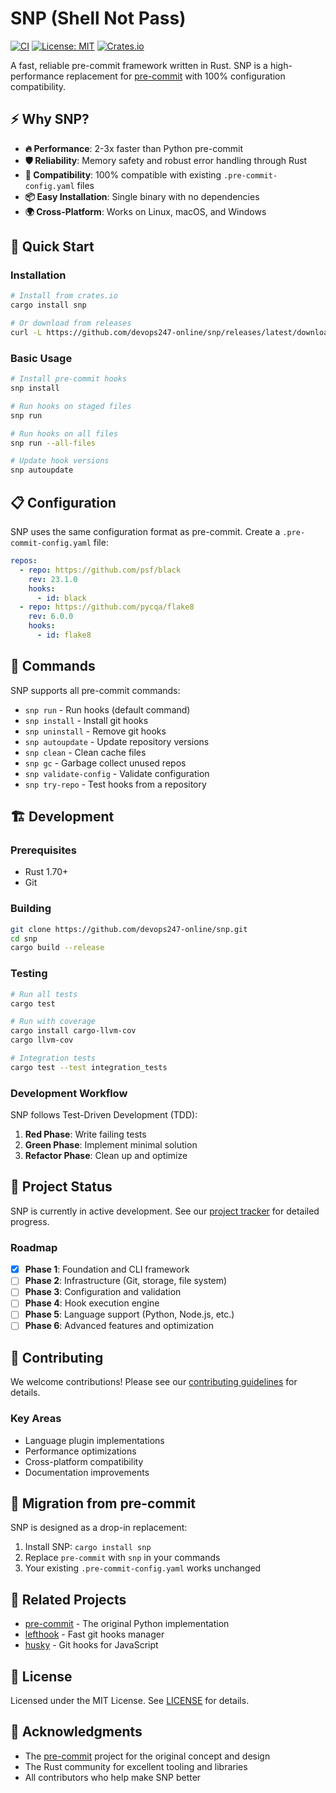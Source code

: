 # SNP (Shell Not Pass)

[![CI](https://github.com/devops247-online/snp/workflows/CI/badge.svg)](https://github.com/devops247-online/snp/actions)
[![License: MIT](https://img.shields.io/badge/License-MIT-yellow.svg)](https://opensource.org/licenses/MIT)
[![Crates.io](https://img.shields.io/crates/v/snp.svg)](https://crates.io/crates/snp)

A fast, reliable pre-commit framework written in Rust. SNP is a high-performance replacement for [pre-commit](https://pre-commit.com/) with 100% configuration compatibility.

## ⚡ Why SNP?

- **🔥 Performance**: 2-3x faster than Python pre-commit
- **🛡️ Reliability**: Memory safety and robust error handling through Rust
- **🔄 Compatibility**: 100% compatible with existing `.pre-commit-config.yaml` files
- **📦 Easy Installation**: Single binary with no dependencies
- **🌍 Cross-Platform**: Works on Linux, macOS, and Windows

## 🚀 Quick Start

### Installation

```bash
# Install from crates.io
cargo install snp

# Or download from releases
curl -L https://github.com/devops247-online/snp/releases/latest/download/snp-linux-x86_64.tar.gz | tar xz
```

### Basic Usage

```bash
# Install pre-commit hooks
snp install

# Run hooks on staged files
snp run

# Run hooks on all files
snp run --all-files

# Update hook versions
snp autoupdate
```

## 📋 Configuration

SNP uses the same configuration format as pre-commit. Create a `.pre-commit-config.yaml` file:

```yaml
repos:
  - repo: https://github.com/psf/black
    rev: 23.1.0
    hooks:
      - id: black
  - repo: https://github.com/pycqa/flake8
    rev: 6.0.0
    hooks:
      - id: flake8
```

## 🔧 Commands

SNP supports all pre-commit commands:

- `snp run` - Run hooks (default command)
- `snp install` - Install git hooks
- `snp uninstall` - Remove git hooks
- `snp autoupdate` - Update repository versions
- `snp clean` - Clean cache files
- `snp gc` - Garbage collect unused repos
- `snp validate-config` - Validate configuration
- `snp try-repo` - Test hooks from a repository

## 🏗️ Development

### Prerequisites

- Rust 1.70+
- Git

### Building

```bash
git clone https://github.com/devops247-online/snp.git
cd snp
cargo build --release
```

### Testing

```bash
# Run all tests
cargo test

# Run with coverage
cargo install cargo-llvm-cov
cargo llvm-cov

# Integration tests
cargo test --test integration_tests
```

### Development Workflow

SNP follows Test-Driven Development (TDD):

1. **Red Phase**: Write failing tests
2. **Green Phase**: Implement minimal solution
3. **Refactor Phase**: Clean up and optimize

## 🎯 Project Status

SNP is currently in active development. See our [project tracker](https://github.com/devops247-online/snp/issues/1) for detailed progress.

### Roadmap

- [x] **Phase 1**: Foundation and CLI framework
- [ ] **Phase 2**: Infrastructure (Git, storage, file system)
- [ ] **Phase 3**: Configuration and validation
- [ ] **Phase 4**: Hook execution engine
- [ ] **Phase 5**: Language support (Python, Node.js, etc.)
- [ ] **Phase 6**: Advanced features and optimization

## 🤝 Contributing

We welcome contributions! Please see our [contributing guidelines](CONTRIBUTING.md) for details.

### Key Areas

- Language plugin implementations
- Performance optimizations
- Cross-platform compatibility
- Documentation improvements

## 📖 Migration from pre-commit

SNP is designed as a drop-in replacement:

1. Install SNP: `cargo install snp`
2. Replace `pre-commit` with `snp` in your commands
3. Your existing `.pre-commit-config.yaml` works unchanged

## 🔗 Related Projects

- [pre-commit](https://pre-commit.com/) - The original Python implementation
- [lefthook](https://github.com/evilmartians/lefthook) - Fast git hooks manager
- [husky](https://github.com/typicode/husky) - Git hooks for JavaScript

## 📜 License

Licensed under the MIT License. See [LICENSE](LICENSE) for details.

## 🙏 Acknowledgments

- The [pre-commit](https://pre-commit.com/) project for the original concept and design
- The Rust community for excellent tooling and libraries
- All contributors who help make SNP better